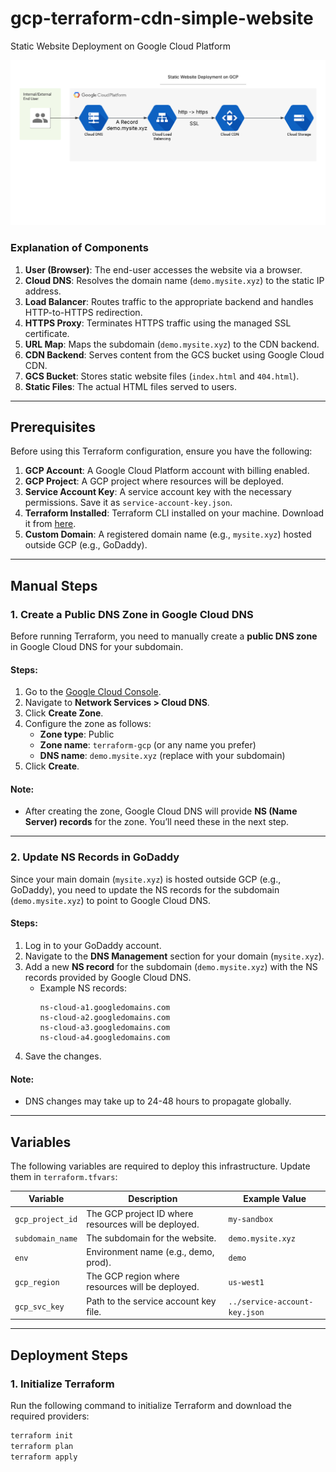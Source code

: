 # gcp-terraform-cdn-simple-website
Static Website Deployment on Google Cloud Platform

![Diagram](_assets/diagram.png)

### Explanation of Components
1. **User (Browser)**: The end-user accesses the website via a browser.
2. **Cloud DNS**: Resolves the domain name (`demo.mysite.xyz`) to the static IP address.
3. **Load Balancer**: Routes traffic to the appropriate backend and handles HTTP-to-HTTPS redirection.
4. **HTTPS Proxy**: Terminates HTTPS traffic using the managed SSL certificate.
5. **URL Map**: Maps the subdomain (`demo.mysite.xyz`) to the CDN backend.
6. **CDN Backend**: Serves content from the GCS bucket using Google Cloud CDN.
7. **GCS Bucket**: Stores static website files (`index.html` and `404.html`).
8. **Static Files**: The actual HTML files served to users.

---

## Prerequisites
Before using this Terraform configuration, ensure you have the following:

1. **GCP Account**: A Google Cloud Platform account with billing enabled.
2. **GCP Project**: A GCP project where resources will be deployed.
3. **Service Account Key**: A service account key with the necessary permissions. Save it as `service-account-key.json`.
4. **Terraform Installed**: Terraform CLI installed on your machine. Download it from [here](https://www.terraform.io/downloads.html).
5. **Custom Domain**: A registered domain name (e.g., `mysite.xyz`) hosted outside GCP (e.g., GoDaddy).

---

## Manual Steps

### 1. Create a Public DNS Zone in Google Cloud DNS
Before running Terraform, you need to manually create a **public DNS zone** in Google Cloud DNS for your subdomain.

#### Steps:
1. Go to the [Google Cloud Console](https://console.cloud.google.com).
2. Navigate to **Network Services > Cloud DNS**.
3. Click **Create Zone**.
4. Configure the zone as follows:
   - **Zone type**: Public
   - **Zone name**: `terraform-gcp` (or any name you prefer)
   - **DNS name**: `demo.mysite.xyz` (replace with your subdomain)
5. Click **Create**.

#### Note:
- After creating the zone, Google Cloud DNS will provide **NS (Name Server) records** for the zone. You’ll need these in the next step.

---

### 2. Update NS Records in GoDaddy
Since your main domain (`mysite.xyz`) is hosted outside GCP (e.g., GoDaddy), you need to update the NS records for the subdomain (`demo.mysite.xyz`) to point to Google Cloud DNS.

#### Steps:
1. Log in to your GoDaddy account.
2. Navigate to the **DNS Management** section for your domain (`mysite.xyz`).
3. Add a new **NS record** for the subdomain (`demo.mysite.xyz`) with the NS records provided by Google Cloud DNS.
   - Example NS records:
     ```
     ns-cloud-a1.googledomains.com
     ns-cloud-a2.googledomains.com
     ns-cloud-a3.googledomains.com
     ns-cloud-a4.googledomains.com
     ```
4. Save the changes.

#### Note:
- DNS changes may take up to 24-48 hours to propagate globally.

---

## Variables
The following variables are required to deploy this infrastructure. Update them in `terraform.tfvars`:

| Variable          | Description                                      | Example Value               |
|-------------------|--------------------------------------------------|-----------------------------|
| `gcp_project_id`  | The GCP project ID where resources will be deployed. | `my-sandbox`            |                |
| `subdomain_name`  | The subdomain for the website.                   | `demo.mysite.xyz`           |
| `env`             | Environment name (e.g., demo, prod).             | `demo`                      |
| `gcp_region`      | The GCP region where resources will be deployed. | `us-west1`                  |
| `gcp_svc_key`     | Path to the service account key file.            | `../service-account-key.json` |

---

## Deployment Steps

### 1. Initialize Terraform
Run the following command to initialize Terraform and download the required providers:
```bash
terraform init
terraform plan
terraform apply